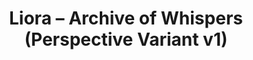 ---
title: Liora – Archive of Whispers (Perspective Variant v1)
scene: Archive of Whispers
lens: Soul
variant: Perspective
detail: Macro
emotion: Serene, Introspective
alignment: Canonical Liora Standards
file: liora_archive-of-whispers_perspective-v1.png
usage:
  - Ambient journal overlays
  - Companion dialogue backgrounds
  - Scroll viewing states
prompt:
  A digital painting in a semi-realistic style with macro detail depicts a young woman with long flowing hair,
  viewed from a soft over-shoulder angle as she gazes toward an illuminated wall of sacred scrolls.
  Ambient glyphs float gently in the atmosphere, casting ethereal reflections.
  The scene is tranquil, reflective, and set within the Soul Lens color palette.
---